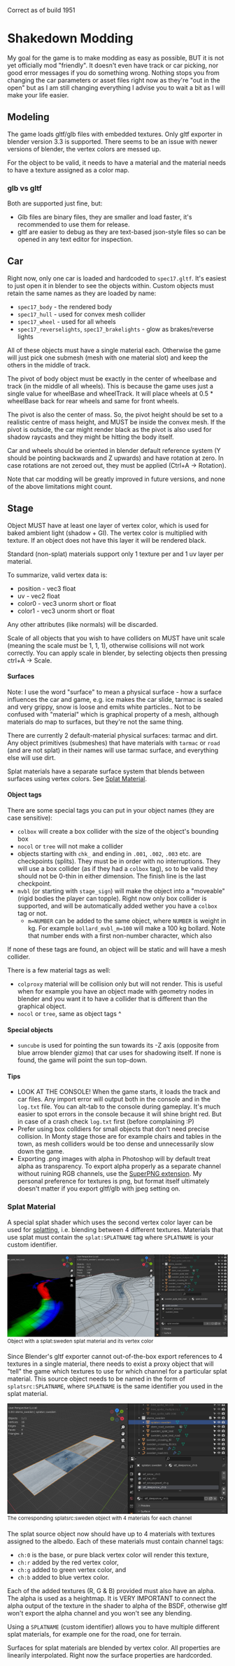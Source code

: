 Correct as of build 1951

# Shakedown Modding

My goal for the game is to make modding as easy as possible, BUT it is not yet officially mod "friendly". It doesn't even have track or car picking, nor good error messages if you do something wrong. Nothing stops you from changing the car parameters or asset files right now as they're "out in the open" but as I am still changing everything I advise you to wait a bit as I will make your life easier.

## Modeling

The game loads gltf/glb files with embedded textures. Only gltf exporter in blender version 3.3 is supported. There seems to be an issue with newer versions of blender, the vertex colors are messed up.

For the object to be valid, it needs to have a material and the material needs to have a texture assigned as a color map.

### glb vs gltf

Both are supported just fine, but:
* Glb files are binary files, they are smaller and load faster, it's recommended to use them for release.
* gltf are easier to debug as they are text-based json-style files so can be opened in any text editor for inspection.

## Car

Right now, only one car is loaded and hardcoded to `spec17.gltf`. It's easiest to just open it in blender to see the objects within. Custom objects must retain the same names as they are loaded by name:

* `spec17_body` - the rendered body
* `spec17_hull` - used for convex mesh collider
* `spec17_wheel` - used for all wheels
* `spec17_reverselights`, `spec17_brakelights` - glow as brakes/reverse lights

All of these objects must have a single material each. Otherwise the game will just pick one submesh (mesh with one material slot) and keep the others in the middle of track.

The pivot of body object must be exactly in the center of wheelbase and track (in the middle of all wheels). This is because the game uses just a single value for wheelBase and wheelTrack. It will place wheels at 0.5 * wheelBase back for rear wheels and same for front wheels.

The pivot is also the center of mass. So, the pivot height should be set to a realistic centre of mass height, and MUST be inside the convex mesh. If the pivot is outside, the car might render black as the pivot is also used for shadow raycasts and they might be hitting the body itself.

Car and wheels should be oriented in blender default reference system (Y should be pointing backwards and Z upwards) and have rotation at zero. In case rotations are not zeroed out, they must be applied (Ctrl+A -> Rotation).

Note that car modding will be greatly improved in future versions, and none of the above limitations might count.

## Stage

Object MUST have at least one layer of vertex color, which is used for baked ambient light (shadow + GI). The vertex color is multiplied with texture. If an object does not have this layer it will be rendered black.

Standard (non-splat) materials support only 1 texture per and 1 uv layer per material.

To summarize, valid vertex data is:
- position - vec3 float
- uv - vec2 float
- color0 - vec3 unorm short or float
- color1 - vec3 unorm short or float

Any other attributes (like normals) will be discarded.

Scale of all objects that you wish to have colliders on MUST have unit scale (meaning the scale must be 1, 1, 1), otherwise collisions will not work correctly. You can apply scale in blender, by selecting objects then pressing ctrl+A -> Scale.

#### Surfaces

Note: I use the word "surface" to mean a physical surface - how a surface influences the car and game, e.g. ice makes the car slide, tarmac is sealed and very grippy, snow is loose and emits white particles.. Not to be confused with "material" which is graphical property of a mesh, although materials do map to surfaces, but they're not the same thing.

There are currently 2 default-material physical surfaces: tarmac and dirt. Any object primitives (submeshes) that have materials with `tarmac` or `road` (and are not splat) in their names will use tarmac surface, and everything else will use dirt.

Splat materials have a separate surface system that blends between surfaces using vertex colors. See [Splat Material](#Splat-Material).

#### Object tags

There are some special tags you can put in your object names (they are case sensitive):
- `colbox` will create a box collider with the size of the object's bounding box
- `nocol` or `tree` will not make a collider
- objects starting with `chk_` and ending in `.001`, `.002`, `.003` etc. are checkpoints (splits). They must be in order with no interruptions. They will use a box collider (as if they had a `colbox` tag), so to be valid they should not be 0-thin in either dimension. The finish line is the last checkpoint.
- `mvbl` (or starting with `stage_sign`) will make the object into a "moveable" (rigid bodies the player can topple). Right now only box collider is supported, and will be automatically added wether you have a `colbox` tag or not.
  - `m=NUMBER` can be added to the same object, where `NUMBER` is weight in kg. For example `bollard_mvbl_m=100` will make a 100 kg bollard. Note that number ends with a first non-number character, which also 

If none of these tags are found, an object will be static and will have a mesh collider.

There is a few material tags as well:
- `colproxy` material will be collision only but will not render. This is useful when for example you have an object made with geometry nodes in blender and you want it to have a collider that is different than the graphical object.
- `nocol` or `tree`, same as object tags ^

#### Special objects
- `suncube` is used for pointing the sun towards its -Z axis (opposite from blue arrow blender gizmo) that car uses for shadowing itself. If none is found, the game will point the sun top-down.

#### Tips
* LOOK AT THE CONSOLE! When the game starts, it loads the track and car files. Any import error will output both in the console and in the `log.txt` file. You can alt-tab to the console during gameplay. It's much easier to spot errors in the console because it will shine bright red. But in case of a crash check `log.txt` first (before complaining :P)
* Prefer using box colldiers for small objects that don't need precise collision. In Monty stage those are for example chairs and tables in the town, as mesh colliders would be too dense and unnecessarily slow down the game.
* Exporting .png images with alpha in Photoshop will by default treat alpha as transparency. To export alpha properly as a separate channel without ruining RGB channels, use the [SuperPNG extension](http://www.fnordware.com/superpng/). My personal preference for textures is png, but format itself ultimately doesn't matter if you export gltf/glb with jpeg setting on.

### Splat Material

A special splat shader which uses the second vertex color layer can be used for [splatting](https://en.wikipedia.org/wiki/Texture_splatting), i.e. blending between 4 different textures. Materials that use splat must contain the `splat:SPLATNAME` tag where `SPLATNAME` is your custom identifier.

![Object with a splat material and its vertex color](media/splat_material.png)
<sup>Object with a splat:sweden splat material and its vertex color</sup>

Since Blender's gltf exporter cannot out-of-the-box export references to 4 textures in a single material, there needs to exist a proxy object that will "tell" the game which textures to use for which channel for a particular splat material. This source object needs to be named in the form of `splatsrc:SPLATNAME`, where `SPLATNAME` is the same identifier you used in the splat material.

![The splat source object with 4 materials for each channel](media/splat_source.png)
<sup>The corresponding splatsrc:sweden object with 4 materials for each channel</sup>

The splat source object now should have up to 4 materials with textures assigned to the albedo. Each of these materials must contain channel tags:
- `ch:0` is the base, or pure black vertex color will render this texture,
- `ch:r` added by the red vertex color,
- `ch:g` added to green vertex color, and
- `ch:b` added to blue vertex color.

Each of the added textures (R, G & B) provided must also have an alpha. The alpha is used as a heightmap. It is VERY IMPORTANT to connect the alpha output of the texture in the shader to alpha of the BSDF, otherwise gltf won't export the alpha channel and you won't see any blending.

Using a `SPLATNAME` (custom identifier) allows you to have multiple different splat materials, for example one for the road, one for terrain.

Surfaces for splat materials are blended by vertex color. All properties are linearily interpolated. Right now the surface properties are hardcorded.
